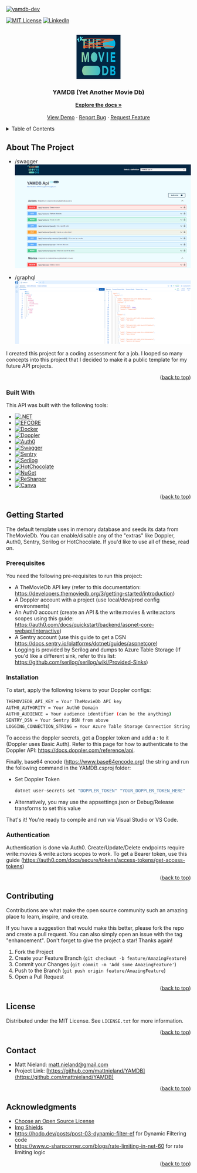 <!-- Original template: https://github.com/othneildrew/Best-README-Template/pull/73 --> 
<a name="readme-top"></a>

<!-- PROJECT SHIELDS -->
<!-- [![Contributors][contributors-shield]][contributors-url]
[![Forks][forks-shield]][forks-url]
[![Stargazers][stars-shield]][stars-url]
[![Issues][issues-shield]][issues-url]
-->
[![yamdb-dev](https://github.com/mattnieland/YAMDB/actions/workflows/yamdb-dev.yml/badge.svg)](https://github.com/mattnieland/YAMDB/actions/workflows/yamdb-dev.yml)

[![MIT License][license-shield]][license-url]
[![LinkedIn][linkedin-shield]][linkedin-url]

<!-- PROJECT LOGO -->
<br />
<div align="center">
  <a href="https://github.com/mattnieland/YAMDB">
    <img src="images/logo.png" alt="Logo" width="120" height="120">
  </a>

  <h3 align="center">YAMDB (Yet Another Movie Db)</h3>

  <p align="center">
    <a href="https://github.com/mattnieland/YAMDB"><strong>Explore the docs »</strong></a>
    <br />
    <br />
    <a href="https://yamdb-dev-xtt25aynea-uc.a.run.app/swagger/index.html">View Demo</a>
    ·
    <a href="https://github.com/mattnieland/YAMDB/issues">Report Bug</a>
    ·
    <a href="https://github.com/mattnieland/YAMDB/issues">Request Feature</a>
  </p>
</div>



<!-- TABLE OF CONTENTS -->
<details>
  <summary>Table of Contents</summary>
  <ol>
    <li>
      <a href="#about-the-project">About The Project</a>
      <ul>
        <li><a href="#built-with">Built With</a></li>
      </ul>
    </li>
    <li>
      <a href="#getting-started">Getting Started</a>
      <ul>
        <li><a href="#prerequisites">Prerequisites</a></li>
        <li><a href="#installation">Installation</a></li>
        <li><a href="#authentication">Authentication</a></li>
      </ul>
    </li>    
    <li><a href="#contributing">Contributing</a></li>
    <li><a href="#license">License</a></li>
    <li><a href="#contact">Contact</a></li>
    <li><a href="#acknowledgments">Acknowledgments</a></li>
  </ol>
</details>



<!-- ABOUT THE PROJECT -->
## About The Project

* /swagger
![Product Name Screen Shot][product-screenshot]

* /graphql
![Product Name Screen Shot2][product-screenshot2]

I created this project for a coding assessment for a job.  I looped
so many concepts into this project that I decided to make it
a public template for my future API projects.

<p align="right">(<a href="#readme-top">back to top</a>)</p>



### Built With

This API was built with the following tools:

* [![.NET][.NET]][.NET-url]
* [![EFCORE][EFCORE]][EFCORE-url]
* [![Docker][Docker]][Docker-url]
* [![Doppler][Doppler]][Doppler-url]
* [![Auth0][Auth0]][Auth0-url]
* [![Swagger][Swagger]][Swagger-url]
* [![Sentry][Sentry]][Sentry-url]
* [![Serilog][Serilog]][Serilog-url]
* [![HotChocolate][HotChocolate]][HotChocolate-url]
* [![NuGet][NuGet]][NuGet-url]
* [![ReSharper][ReSharper]][ReSharper-url]
* [![Canva][Canva]][Canva-url]

<p align="right">(<a href="#readme-top">back to top</a>)</p>



<!-- GTTING STARTED -->
## Getting Started

The default template uses in memory database and seeds
its data from TheMovieDb.  You can enable/disable any of the "extras" like Doppler, Auth0, Sentry, Serilog or HotChocolate.  If you'd like to use all of these,
read on.

### Prerequisites
You need the following pre-requisites to run this project:
* A TheMovieDb API key (refer to this documentation: https://developers.themoviedb.org/3/getting-started/introduction)
* A Doppler account with a project (use local/dev/prod config environments)
* An Auth0 account (create an API & the write:movies & write:actors scopes using this guide: https://auth0.com/docs/quickstart/backend/aspnet-core-webapi/interactive)
* A Sentry account (use this guide to get a DSN https://docs.sentry.io/platforms/dotnet/guides/aspnetcore)
* Logging is provided by Serilog and dumps to Azure Table Storage (If you'd like a different sink, refer to this list: https://github.com/serilog/serilog/wiki/Provided-Sinks)

### Installation

To start, apply the following tokens to your Doppler configs:
  ```sh
  THEMOVIEDB_API_KEY = Your TheMovieDb API key
  AUTH0_AUTHORITY = Your Auth0 Domain
  AUTH0_AUDIENCE = Your audience identifier (can be the anything)
  SENTRY_DSN = Your Sentry DSN from above
  LOGGING_CONNECTION_STRING = Your Azure Table Storage Connection String (If you don't have this key, logging will be skipped in setup)  
  ```

To access the doppler secrets, get a Doppler token and add a : to it (Doppler uses Basic Auth).  Refer to this page for how to authenticate to the Doppler API: https://docs.doppler.com/reference/api.

Finally, base64 encode (https://www.base64encode.org) the string and run the following command in the YAMDB.csproj folder:

* Set Doppler Token
  ```sh
  dotnet user-secrets set "DOPPLER_TOKEN" "YOUR_DOPPLER_TOKEN_HERE"
  ```

* Alternatively, you may use the appsettings.json or Debug/Release transforms to set this value

That's it!  You're ready to compile and run via Visual Studio or VS Code.

### Authentication
Authentication is done via Auth0.  Create/Update/Delete endpoints require write:movies & write:actors scopes
to work.  To get a Bearer token, use this guide (https://auth0.com/docs/secure/tokens/access-tokens/get-access-tokens)

<p align="right">(<a href="#readme-top">back to top</a>)</p>

<!-- CONTRIBUTING -->
## Contributing

Contributions are what make the open source community such an amazing place to learn, inspire, and create.

If you have a suggestion that would make this better, please fork the repo and create a pull request. You can also simply open an issue with the tag "enhancement".
Don't forget to give the project a star! Thanks again!

1. Fork the Project
2. Create your Feature Branch (`git checkout -b feature/AmazingFeature`)
3. Commit your Changes (`git commit -m 'Add some AmazingFeature'`)
4. Push to the Branch (`git push origin feature/AmazingFeature`)
5. Open a Pull Request

<p align="right">(<a href="#readme-top">back to top</a>)</p>



<!-- LICENSE -->
## License

Distributed under the MIT License. See `LICENSE.txt` for more information.

<p align="right">(<a href="#readme-top">back to top</a>)</p>



<!-- CONTACT -->
## Contact

* Matt Nieland: matt.nieland@gmail.com
* Project Link: [https://github.com/mattnieland/YAMDB](https://github.com/mattnieland/YAMDB)

<p align="right">(<a href="#readme-top">back to top</a>)</p>



<!-- ACKNOWLEDGMENTS -->
## Acknowledgments

* [Choose an Open Source License](https://choosealicense.com)
* [Img Shields](https://shields.io)
* https://hodo.dev/posts/post-03-dynamic-filter-ef for Dynamic Filtering code
* https://www.c-sharpcorner.com/blogs/rate-limiting-in-net-60 for rate limiting logic

<p align="right">(<a href="#readme-top">back to top</a>)</p>

<!-- MARKDOWN LINKS & IMAGES -->
[contributors-shield]: https://img.shields.io/github/contributors/othneildrew/Best-README-Template.svg?style=for-the-badge
[contributors-url]: https://github.com/mattnieland/YAMDB/graphs/contributors
[forks-shield]: https://img.shields.io/github/forks/othneildrew/Best-README-Template.svg?style=for-the-badge
[forks-url]: https://github.com/mattnieland/YAMDB/network/members
[stars-shield]: https://img.shields.io/github/stars/othneildrew/Best-README-Template.svg?style=for-the-badge
[stars-url]: https://github.com/mattnieland/YAMDB/stargazers
[issues-shield]: https://img.shields.io/github/issues/othneildrew/Best-README-Template.svg?style=for-the-badge
[issues-url]: https://github.com/mattnieland/YAMDB/issues
[license-shield]: https://img.shields.io/github/license/othneildrew/Best-README-Template.svg?style=for-the-badge
[license-url]: https://github.com/mattnieland/YAMDB/blob/main/LICENSE.txt
[linkedin-shield]: https://img.shields.io/badge/-LinkedIn-black.svg?style=for-the-badge&logo=linkedin&colorB=555
[linkedin-url]: https://www.linkedin.com/in/mattnieland
[product-screenshot]: images/screenshot.png
[product-screenshot2]: images/screenshot2.png
[token]: images/token.png
[.NET]: https://img.shields.io/badge/.NET-512BD4?style=for-the-badge&logo=.net
[.NET-url]: https://learn.microsoft.com/en-us/aspnet/core/?view=aspnetcore-6.0
[EFCORE]: https://img.shields.io/badge/Entity%20Framework-512BD4?style=for-the-badge
[EFCORE-url]: https://learn.microsoft.com/en-us/ef/core
[Docker]: https://img.shields.io/badge/Docker-000000?style=for-the-badge&logo=Docker
[Docker-url]: https://www.docker.com
[Auth0]: https://img.shields.io/badge/Auth0-000000?style=for-the-badge&logo=Auth0
[Auth0-url]: https://auth0.com
[Swagger]: https://img.shields.io/badge/Swagger-000000?style=for-the-badge&logo=Swagger
[Swagger-url]: https://swagger.io
[Doppler]: https://img.shields.io/badge/Doppler-000000?style=for-the-badge
[Doppler-url]: https://www.doppler.com
[Sentry]: https://img.shields.io/badge/Sentry-362D59?style=for-the-badge&logo=Sentry
[Sentry-url]: https://sentry.io
[Serilog]: https://img.shields.io/badge/Serilog-000000?style=for-the-badge
[Serilog-url]: https://serilog.net
[HotChocolate]: https://img.shields.io/badge/HotChocolate-000000?style=for-the-badge
[HotChocolate-url]: https://chillicream.com/docs/hotchocolate
[NuGet]: https://img.shields.io/badge/NuGet-004880?style=for-the-badge&logo=NuGet
[NuGet-url]: https://www.nuget.org
[ReSharper]: https://img.shields.io/badge/ReSharper-000000?style=for-the-badge&logo=ReSharper
[ReSharper-url]: https://www.jetbrains.com/resharper
[Canva]: https://img.shields.io/badge/Canva-000000?style=for-the-badge&logo=Canva
[Canva-url]: https://www.canva.com
